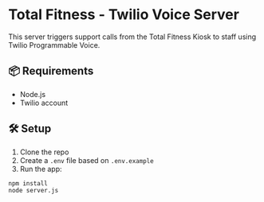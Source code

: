 # Total Fitness - Twilio Voice Server

This server triggers support calls from the Total Fitness Kiosk to staff using Twilio Programmable Voice.

## 📦 Requirements
- Node.js
- Twilio account

## 🛠️ Setup

1. Clone the repo
2. Create a `.env` file based on `.env.example`
3. Run the app:

```bash
npm install
node server.js